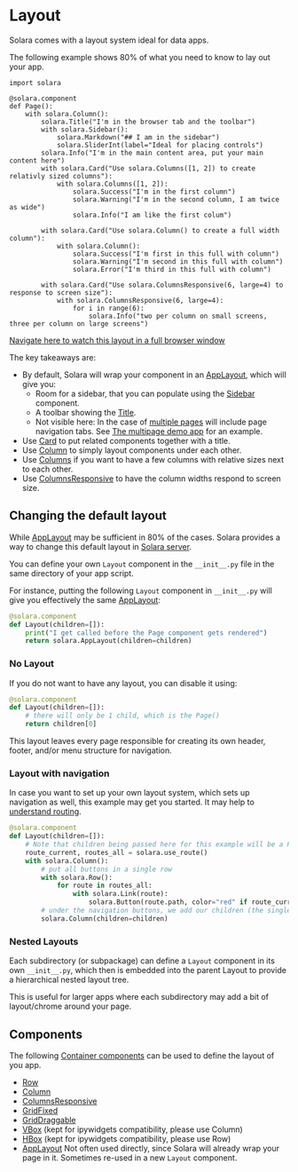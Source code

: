 # Layout

Solara comes with a layout system ideal for data apps.

The following example shows 80% of what you need to know to lay out your app.

```solara
import solara

@solara.component
def Page():
    with solara.Column():
        solara.Title("I'm in the browser tab and the toolbar")
        with solara.Sidebar():
            solara.Markdown("## I am in the sidebar")
            solara.SliderInt(label="Ideal for placing controls")
        solara.Info("I'm in the main content area, put your main content here")
        with solara.Card("Use solara.Columns([1, 2]) to create relativly sized columns"):
            with solara.Columns([1, 2]):
                solara.Success("I'm in the first column")
                solara.Warning("I'm in the second column, I am twice as wide")
                solara.Info("I am like the first colum")

        with solara.Card("Use solara.Column() to create a full width column"):
            with solara.Column():
                solara.Success("I'm first in this full with column")
                solara.Warning("I'm second in this full with column")
                solara.Error("I'm third in this full with column")

        with solara.Card("Use solara.ColumnsResponsive(6, large=4) to response to screen size"):
            with solara.ColumnsResponsive(6, large=4):
                for i in range(6):
                    solara.Info("two per column on small screens, three per column on large screens")
```

[Navigate here to watch this layout in a full browser window](/apps/layout-demo)

The key takeaways are:

  * By default, Solara will wrap your component in an [AppLayout](/api/app_layout), which will give you:
    * Room for a sidebar, that you can populate using the [Sidebar](/api/sidebar) component.
    * A toolbar showing the [Title](/api/title).
    * Not visible here: In the case of [multiple pages](/docs/howto/multipage) will include page navigation tabs. See [The multipage demo app](/app/multipage) for an example.
  * Use [Card](/api/card) to put related components together with a title.
  * Use [Column](/api/column) to simply layout components under each other.
  * Use [Columns](/api/columns) if you want to have a few columns with relative sizes next to each other.
  * Use [ColumnsResponsive](/api/columns_responsive) to have the column widths respond to screen size.



## Changing the default layout

While [AppLayout](/api/app_layout) may be sufficient in 80% of the cases. Solara provides a way to change this default layout in [Solara server](/docs/understanding/solara-server).

You can define your own `Layout` component in the `__init__.py` file in the same directory of your app script.


For instance, putting the following `Layout` component in `__init__.py` will give you effectively the same [AppLayout](/api/app_layout):
```python
@solara.component
def Layout(children=[]):
    print("I get called before the Page component gets rendered")
    return solara.AppLayout(children=children)
```


### No Layout
If you do not want to have any layout, you can disable it using:

```python
@solara.component
def Layout(children=[]):
    # there will only be 1 child, which is the Page()
    return children[0]
```

This layout leaves every page responsible for creating its own header, footer, and/or menu structure for navigation.


### Layout with navigation

In case you want to set up your own layout system, which sets up navigation as well, this example may get you started. It may help
to [understand routing](/docs/understanding/routing).
```python
@solara.component
def Layout(children=[]):
    # Note that children being passed here for this example will be a Page() element.
    route_current, routes_all = solara.use_route()
    with solara.Column():
        # put all buttons in a single row
        with solara.Row():
            for route in routes_all:
                with solara.Link(route):
                    solara.Button(route.path, color="red" if route_current == route else None)
        # under the navigation buttons, we add our children (the single Page())
        solara.Column(children=children)
```


### Nested Layouts

Each subdirectory (or subpackage) can define a `Layout` component in its own `__init__.py`, which then is embedded into the parent Layout to provide a hierarchical
nested layout tree.

This is useful for larger apps where each subdirectory may add a bit of layout/chrome around your page.



## Components

The following [Container components](/docs/understanding/containers) can be used to define the layout of you app.

 * [Row](/api/row)
 * [Column](/api/column)
 * [ColumnsResponsive](/api/columns_responsive)
 * [GridFixed](/api/gridfixed)
 * [GridDraggable](/api/griddraggable)
 * [VBox](/api/vbox) (kept for ipywidgets compatibility, please use Column)
 * [HBox](/api/hbox) (kept for ipywidgets compatibility, please use Row)
 * [AppLayout](/api/app_layout) Not often used directly, since Solara will already wrap your page in it. Sometimes re-used in a new `Layout` component.
